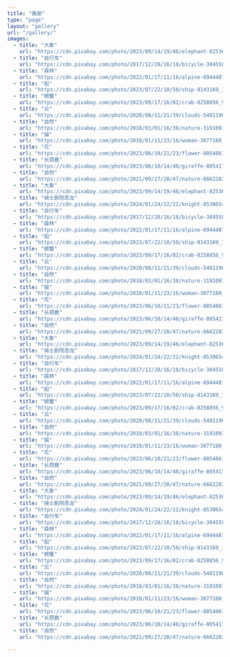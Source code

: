 ```yaml
---
title: "画册"
type: "page"
layout: "gallery"
url: "/gallery/"
images:
  - title: "大象"
    url: "https://cdn.pixabay.com/photo/2023/09/14/19/46/elephant-8253639_1280.jpg"
  - title: "自行车"
    url: "https://cdn.pixabay.com/photo/2017/12/28/16/18/bicycle-3045580_1280.jpg"
  - title: "森林"
    url: "https://cdn.pixabay.com/photo/2022/01/17/11/16/alpine-6944487_1280.jpg"
  - title: "船"
    url: "https://cdn.pixabay.com/photo/2023/07/22/10/50/ship-8143169_1280.jpg"
  - title: "螃蟹"
    url: "https://cdn.pixabay.com/photo/2023/09/17/16/02/crab-8258856_960_720.jpg"
  - title: "云"
    url: "https://cdn.pixabay.com/photo/2020/08/11/21/39/clouds-5481190_1280.jpg"
  - title: "自然"
    url: "https://cdn.pixabay.com/photo/2018/03/01/16/38/nature-3191091_1280.jpg"
  - title: "猫"
    url: "https://cdn.pixabay.com/photo/2018/01/11/23/16/woman-3077180_1280.jpg"
  - title: "花"
    url: "https://cdn.pixabay.com/photo/2023/06/10/21/23/flower-8054861_1280.jpg"
  - title: "长颈鹿"
    url: "https://cdn.pixabay.com/photo/2023/06/10/14/48/giraffe-8054174_1280.jpg"
  - title: "自然"
    url: "https://cdn.pixabay.com/photo/2021/09/27/20/47/nature-6662283_1280.jpg"
  - title: "大象"
    url: "https://cdn.pixabay.com/photo/2023/09/14/19/46/elephant-8253639_1280.jpg"
  - title: "骑士剧院恶龙"
    url: "https://cdn.pixabay.com/photo/2024/01/24/22/22/knight-8530654_1280.jpg"
  - title: "自行车"
    url: "https://cdn.pixabay.com/photo/2017/12/28/16/18/bicycle-3045580_1280.jpg"
  - title: "森林"
    url: "https://cdn.pixabay.com/photo/2022/01/17/11/16/alpine-6944487_1280.jpg"
  - title: "船"
    url: "https://cdn.pixabay.com/photo/2023/07/22/10/50/ship-8143169_1280.jpg"
  - title: "螃蟹"
    url: "https://cdn.pixabay.com/photo/2023/09/17/16/02/crab-8258856_960_720.jpg"
  - title: "云"
    url: "https://cdn.pixabay.com/photo/2020/08/11/21/39/clouds-5481190_1280.jpg"
  - title: "自然"
    url: "https://cdn.pixabay.com/photo/2018/03/01/16/38/nature-3191091_1280.jpg"
  - title: "猫"
    url: "https://cdn.pixabay.com/photo/2018/01/11/23/16/woman-3077180_1280.jpg"
  - title: "花"
    url: "https://cdn.pixabay.com/photo/2023/06/10/21/23/flower-8054861_1280.jpg"
  - title: "长颈鹿"
    url: "https://cdn.pixabay.com/photo/2023/06/10/14/48/giraffe-8054174_1280.jpg"
  - title: "自然"
    url: "https://cdn.pixabay.com/photo/2021/09/27/20/47/nature-6662283_1280.jpg"
  - title: "大象"
    url: "https://cdn.pixabay.com/photo/2023/09/14/19/46/elephant-8253639_1280.jpg"
  - title: "骑士剧院恶龙"
    url: "https://cdn.pixabay.com/photo/2024/01/24/22/22/knight-8530654_1280.jpg"
  - title: "自行车"
    url: "https://cdn.pixabay.com/photo/2017/12/28/16/18/bicycle-3045580_1280.jpg"
  - title: "森林"
    url: "https://cdn.pixabay.com/photo/2022/01/17/11/16/alpine-6944487_1280.jpg"
  - title: "船"
    url: "https://cdn.pixabay.com/photo/2023/07/22/10/50/ship-8143169_1280.jpg"
  - title: "螃蟹"
    url: "https://cdn.pixabay.com/photo/2023/09/17/16/02/crab-8258856_960_720.jpg"
  - title: "云"
    url: "https://cdn.pixabay.com/photo/2020/08/11/21/39/clouds-5481190_1280.jpg"
  - title: "自然"
    url: "https://cdn.pixabay.com/photo/2018/03/01/16/38/nature-3191091_1280.jpg"
  - title: "猫"
    url: "https://cdn.pixabay.com/photo/2018/01/11/23/16/woman-3077180_1280.jpg"
  - title: "花"
    url: "https://cdn.pixabay.com/photo/2023/06/10/21/23/flower-8054861_1280.jpg"
  - title: "长颈鹿"
    url: "https://cdn.pixabay.com/photo/2023/06/10/14/48/giraffe-8054174_1280.jpg"
  - title: "自然"
    url: "https://cdn.pixabay.com/photo/2021/09/27/20/47/nature-6662283_1280.jpg"
  - title: "大象"
    url: "https://cdn.pixabay.com/photo/2023/09/14/19/46/elephant-8253639_1280.jpg"
  - title: "骑士剧院恶龙"
    url: "https://cdn.pixabay.com/photo/2024/01/24/22/22/knight-8530654_1280.jpg"
  - title: "自行车"
    url: "https://cdn.pixabay.com/photo/2017/12/28/16/18/bicycle-3045580_1280.jpg"
  - title: "森林"
    url: "https://cdn.pixabay.com/photo/2022/01/17/11/16/alpine-6944487_1280.jpg"
  - title: "船"
    url: "https://cdn.pixabay.com/photo/2023/07/22/10/50/ship-8143169_1280.jpg"
  - title: "螃蟹"
    url: "https://cdn.pixabay.com/photo/2023/09/17/16/02/crab-8258856_960_720.jpg"
  - title: "云"
    url: "https://cdn.pixabay.com/photo/2020/08/11/21/39/clouds-5481190_1280.jpg"
  - title: "自然"
    url: "https://cdn.pixabay.com/photo/2018/03/01/16/38/nature-3191091_1280.jpg"
  - title: "猫"
    url: "https://cdn.pixabay.com/photo/2018/01/11/23/16/woman-3077180_1280.jpg"
  - title: "花"
    url: "https://cdn.pixabay.com/photo/2023/06/10/21/23/flower-8054861_1280.jpg"
  - title: "长颈鹿"
    url: "https://cdn.pixabay.com/photo/2023/06/10/14/48/giraffe-8054174_1280.jpg"
  - title: "自然"
    url: "https://cdn.pixabay.com/photo/2021/09/27/20/47/nature-6662283_1280.jpg"

---
```


